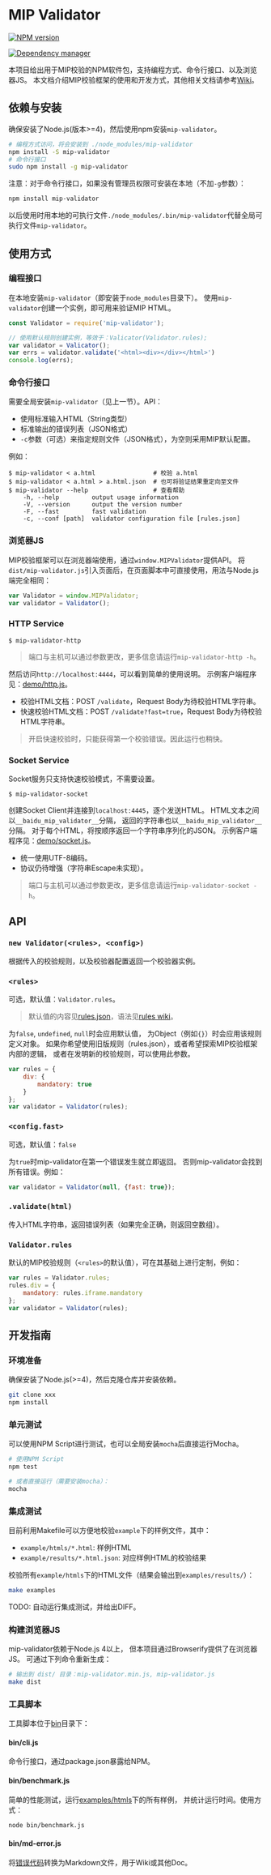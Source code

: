 # MIP Validator

[![NPM version](https://img.shields.io/npm/v/mip-validator.svg?style=flat)](https://www.npmjs.org/package/mip-validator)
<!--
[![Build Status](https://travis-ci.org/mipengine/mip-validator.svg?branch=master)](https://travis-ci.org/mipengine/mip-validator)
[![Coverage Status](https://coveralls.io/repos/github/mipengine/mip-validator/badge.svg?branch=master)](https://coveralls.io/github/mipengine/mip-validator?branch=master)
-->
[![Dependency manager](https://david-dm.org/mipengine/mip-validator/status.svg)](https://david-dm.org/mipengine/mip-validator)

本项目给出用于MIP校验的NPM软件包，支持编程方式、命令行接口、以及浏览器JS。
本文档介绍MIP校验框架的使用和开发方式，其他相关文档请参考[Wiki][wiki]。

## 依赖与安装

确保安装了Node.js(版本>=4)，然后使用npm安装`mip-validator`。

```bash
# 编程方式访问，将会安装到 ./node_modules/mip-validator
npm install -S mip-validator
# 命令行接口
sudo npm install -g mip-validator
```

注意：对于命令行接口，如果没有管理员权限可安装在本地（不加`-g`参数）：

```bash
npm install mip-validator
```

以后使用时用本地的可执行文件`./node_modules/.bin/mip-validator`代替全局可执行文件`mip-validator`。

## 使用方式

### 编程接口

在本地安装`mip-validator`（即安装于`node_modules`目录下）。
使用`mip-validator`创建一个实例，即可用来验证MIP HTML。

```javascript
const Validator = require('mip-validator');

// 使用默认规则创建实例，等效于：Valicator(Validator.rules);
var validator = Valicator(); 
var errs = validator.validate('<html><div></div></html>')
console.log(errs);
```

### 命令行接口

需要全局安装`mip-validator`（见上一节）。API：

* 使用标准输入HTML（String类型）
* 标准输出的错误列表（JSON格式）
* `-c`参数（可选）来指定规则文件（JSON格式），为空则采用MIP默认配置。

例如：

```
$ mip-validator < a.html                # 校验 a.html
$ mip-validator < a.html > a.html.json  # 也可将验证结果重定向至文件
$ mip-validator --help                  # 查看帮助
    -h, --help         output usage information
    -V, --version      output the version number
    -F, --fast         fast validation
    -c, --conf [path]  validator configuration file [rules.json]
```

### 浏览器JS

MIP校验框架可以在浏览器端使用，通过`window.MIPValidator`提供API。
将`dist/mip-validator.js`引入页面后，在页面脚本中可直接使用，用法与Node.js端完全相同：

```javascript
var Validator = window.MIPValidator;
var validator = Validator();
```

### HTTP Service

```
$ mip-validator-http
```

> 端口与主机可以通过参数更改，更多信息请运行`mip-validator-http -h`。

然后访问`http://localhost:4444`，可以看到简单的使用说明。
示例客户端程序见：[demo/http.js](demo/http.js)。

* 校验HTML文档：POST `/validate`，Request Body为待校验HTML字符串。
* 快速校验HTML文档：POST `/validate?fast=true`，Request Body为待校验HTML字符串。

> 开启快速校验时，只能获得第一个校验错误。因此运行也稍快。

### Socket Service

Socket服务只支持快速校验模式，不需要设置。

```
$ mip-validator-socket
```

创建Socket Client并连接到`localhost:4445`，逐个发送HTML。
HTML文本之间以`__baidu_mip_validator__`分隔，
返回的字符串也以`__baidu_mip_validator__`分隔。
对于每个HTML，将按顺序返回一个字符串序列化的JSON。
示例客户端程序见：[demo/socket.js](demo/socket.js)。

* 统一使用UTF-8编码。
* 协议仍待增强（字符串Escape未实现）。

> 端口与主机可以通过参数更改，更多信息请运行`mip-validator-socket -h`。

## API

### `new Validator(<rules>, <config>)`

根据传入的校验规则，以及校验器配置返回一个校验器实例。

### `<rules>`

可选，默认值：`Validator.rules`。

> 默认值的内容见[rules.json](rules.json)，语法见[rules wiki][rules-syntax]。

为`false`, `undefined`, `null`时会应用默认值，
为Object（例如`{}`）时会应用该规则定义对象。
如果你希望使用旧版规则（rules.json），或者希望探索MIP校验框架内部的逻辑，
或者在发明新的校验规则，可以使用此参数。

```javascript
var rules = {
    div: {
        mandatory: true
    }
};
var validator = Validator(rules);
```

### `<config.fast>`

可选，默认值：`false`

为`true`时mip-validator在第一个错误发生就立即返回。
否则mip-validator会找到所有错误。例如：

```javascript
var validator = Validator(null, {fast: true});
```

### `.validate(html)`

传入HTML字符串，返回错误列表（如果完全正确，则返回空数组）。

### `Validator.rules`

默认的MIP校验规则（`<rules>`的默认值），可在其基础上进行定制，例如：

```javascript
var rules = Validator.rules;
rules.div = {
    mandatory: rules.iframe.mandatory
};
var validator = Validator(rules);
```

## 开发指南

### 环境准备

确保安装了Node.js(>=4)，然后克隆仓库并安装依赖。

```bash
git clone xxx
npm install
```

### 单元测试

可以使用NPM Script进行测试，也可以全局安装`mocha`后直接运行Mocha。

```bash
# 使用NPM Script
npm test

# 或者直接运行（需要安装mocha）：
mocha
```

### 集成测试

目前利用Makefile可以方便地校验`example`下的样例文件，其中：

* `example/htmls/*.html`: 样例HTML
* `example/results/*.html.json`: 对应样例HTML的校验结果

校验所有`example/htmls`下的HTML文件（结果会输出到`examples/results/`）：

```bash
make examples
```

TODO: 自动运行集成测试，并给出DIFF。

### 构建浏览器JS

mip-validator依赖于Node.js 4以上，
但本项目通过Browserify提供了在浏览器JS。
可通过下列命令重新生成：

```bash
# 输出到 dist/ 目录：mip-validator.min.js, mip-validator.js
make dist
```

### 工具脚本

工具脚本位于[bin](bin)目录下：

#### bin/cli.js

命令行接口，通过package.json暴露给NPM。

#### bin/benchmark.js

简单的性能测试，运行[examples/htmls](examples/htmls)下的所有样例，
并统计运行时间。使用方式：

```bash
node bin/benchmark.js
```

#### bin/md-error.js

将[错误代码](src/error.json)转换为Markdown文件，用于Wiki或其他Doc。

[wiki]: https://github.com/mipengine/mip-validator/wiki
[rules-syntax]: https://github.com/mipengine/mip-validator/wiki/%E8%A7%84%E5%88%99%E9%85%8D%E7%BD%AE%E8%AF%AD%E6%B3%95
